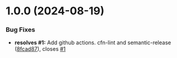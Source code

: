 # 1.0.0 (2024-08-19)


### Bug Fixes

* **resolves #1:** Add github actions. cfn-lint and semantic-release ([8fcad87](https://github.com/flagscript/flagscript-organization-setup/commit/8fcad872c5e62329e529c55d669c50e1064b3ef6)), closes [#1](https://github.com/flagscript/flagscript-organization-setup/issues/1)
